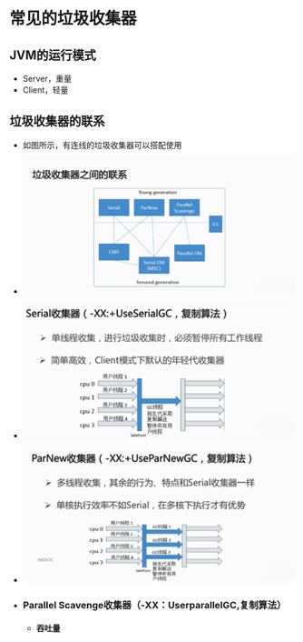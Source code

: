 # 常见的垃圾收集器

## JVM的运行模式

* Server，重量
* Client，轻量

## 垃圾收集器的联系

* 如图所示，有连线的垃圾收集器可以搭配使用
* ![](/垃圾/4.png)
* ![](/垃圾/5.png)
* ![](/垃圾/7.png)
* ### Parallel Scavenge收集器（-XX：UserparallelGC,复制算法）

  * #### 吞吐量




